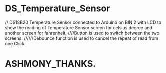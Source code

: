 # DS_Temperature_Sensor

// DS18B20 Temperature Sensor connected to Arduino  on BIN 2 with LCD to show the reading of Temperature Sensor screen for celsius degree and another screen for fahrenheit.
////Button is used to switch between the two screens.
//////Debounce function is used to cancel the repeat of read from one Click.

# ASHMONY_THANKS.
